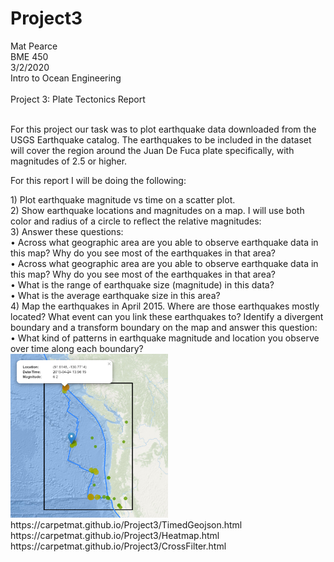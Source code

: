# Project3

Mat Pearce<br>
BME 450<br>
3/2/2020<br>
Intro to Ocean Engineering<br>
<br>
Project 3: Plate Tectonics Report<br>
<br>
<p>
For this project our task was to plot earthquake data downloaded from the USGS Earthquake catalog. The earthquakes to be included in the dataset will cover the region around the Juan De Fuca plate specifically, with magnitudes of 2.5 or higher.
</p>
<p>
For this report I will be doing the following:
</p>
1) Plot earthquake magnitude vs time on a scatter plot.<br>
2) Show earthquake locations and magnitudes on a map. I will use both color and radius of a circle to reflect the relative magnitudes:<br>
3) Answer these questions:<br>
  •   Across what geographic area are you able to observe earthquake data in this map? Why do you see most of the earthquakes in that area?<br>
  •   Across what geographic area are you able to observe earthquake data in this map? Why do you see most of the earthquakes in that area?<br>
  •   What is the range of earthquake size (magnitude) in this data?<br>
  •   What is the average earthquake size in this area?<br>
4) Map the earthquakes in April 2015. Where are those earthquakes mostly located? What event can you link these earthquakes to?
Identify a divergent boundary and a transform boundary on the map and answer this question:<br>
  •   What kind of patterns in earthquake magnitude and location you observe over time along each boundary?<br>


<img width="50%" height="50%" alt="Did it work?" src=Images/2015_04.PNG>
https://carpetmat.github.io/Project3/TimedGeojson.html<br>
https://carpetmat.github.io/Project3/Heatmap.html<br>
https://carpetmat.github.io/Project3/CrossFilter.html<br>
